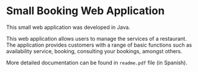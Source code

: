Small Booking Web Application
===========

This small web application was developed in Java.

This web application allows users to manage the services of a restaurant. The application provides customers with a range of basic functions such as availability service, booking, consulting your bookings, amongst others.

More detailed documentation can be found in `readme.pdf` file (in Spanish).

